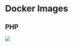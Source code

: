 # Docker Images

## PHP

![](https://github.com/jav13r/docker/workflows/Publish%20image%20php/badge.svg)